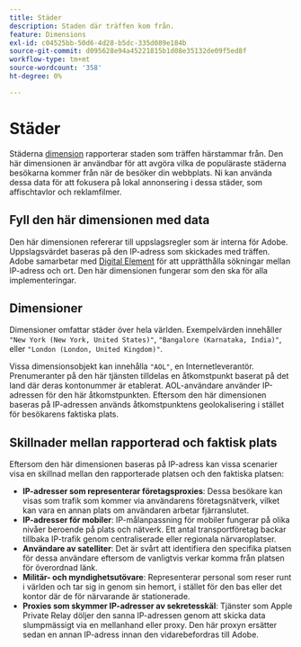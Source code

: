 ```yaml
---
title: Städer
description: Staden där träffen kom från.
feature: Dimensions
exl-id: c04525bb-50d6-4d28-b5dc-335d089e184b
source-git-commit: d095628e94a45221815b1d08e35132de09f5ed8f
workflow-type: tm+mt
source-wordcount: '358'
ht-degree: 0%

---
```


# Städer

Städerna [dimension](overview.md) rapporterar staden som träffen härstammar från. Den här dimensionen är användbar för att avgöra vilka de populäraste städerna besökarna kommer från när de besöker din webbplats. Ni kan använda dessa data för att fokusera på lokal annonsering i dessa städer, som affischtavlor och reklamfilmer.

## Fyll den här dimensionen med data

Den här dimensionen refererar till uppslagsregler som är interna för Adobe. Uppslagsvärdet baseras på den IP-adress som skickades med träffen. Adobe samarbetar med [Digital Element](https://www.digitalelement.com/) för att upprätthålla sökningar mellan IP-adress och ort. Den här dimensionen fungerar som den ska för alla implementeringar.

## Dimensioner

Dimensioner omfattar städer över hela världen. Exempelvärden innehåller `"New York (New York, United States)"`, `"Bangalore (Karnataka, India)"`, eller `"London (London, United Kingdom)"`.

Vissa dimensionsobjekt kan innehålla `"AOL"`, en Internetleverantör. Prenumeranter på den här tjänsten tilldelas en åtkomstpunkt baserat på det land där deras kontonummer är etablerat. AOL-användare använder IP-adressen för den här åtkomstpunkten. Eftersom den här dimensionen baseras på IP-adressen används åtkomstpunktens geolokalisering i stället för besökarens faktiska plats.

## Skillnader mellan rapporterad och faktisk plats

Eftersom den här dimensionen baseras på IP-adress kan vissa scenarier visa en skillnad mellan den rapporterade platsen och den faktiska platsen:

* **IP-adresser som representerar företagsproxies**: Dessa besökare kan visas som trafik som kommer via användarens företagsnätverk, vilket kan vara en annan plats om användaren arbetar fjärranslutet.
* **IP-adresser för mobiler**: IP-målanpassning för mobiler fungerar på olika nivåer beroende på plats och nätverk. Ett antal transportföretag backar tillbaka IP-trafik genom centraliserade eller regionala närvaroplatser.
* **Användare av satelliter**: Det är svårt att identifiera den specifika platsen för dessa användare eftersom de vanligtvis verkar komma från platsen för överordnad länk.
* **Militär- och myndighetsutövare**: Representerar personal som reser runt i världen och tar sig in genom sin hemort, i stället för den bas eller det kontor där de för närvarande är stationerade.
* **Proxies som skymmer IP-adresser av sekretesskäl**: Tjänster som Apple Private Relay döljer den sanna IP-adressen genom att skicka data slumpmässigt via en mellanhand eller proxy. Den här proxyn ersätter sedan en annan IP-adress innan den vidarebefordras till Adobe.

